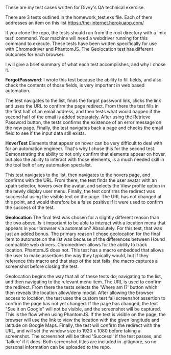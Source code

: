 These are my test cases written for Divvy's QA technical exercise.

There are 3 tests outlined in the homework_test.exs file.
Each of them addresses an item on this list https://the-internet.herokuapp.com/

If you clone the repo, the tests should run from the root directory with a 'mix test' command. 
Your machine will need a webdriver running for this command to execute. These tests have been written
specifically for use with Chromedriver and PhantomJS. The Geolocation test has different outcomes for each browser.

I will give a brief summary of what each test accomplishes, and why I chose it. 

**ForgotPassword**:
I wrote this test because the ability to fill fields, and also check the contents of those fields, is very important in web based automation. 

The test navigates to the list, finds the forgot password link, clicks the link and uses the URL to confirm the page redirect.
From there the test fills in the first half of an email address, and then tests what would happen if the second half of the email is added separately.
After using the Retrieve Password button, the tests confirms the existence of an error message on the new page. Finally, the test navigates back a page and checks the email field to see if the input data still exists. 

**HoverTest**
Elements that appear on hover can be very difficult to deal with for an automation engineer. That's why I chose this for the second test. 
Demonstrating the ability to not only confirm that elements appear on hover, but also the ability to interact with those elements, is a much needed skill in the tool belt of any automation specialist.

This test navigates to the list, then navigates to the hovers page, and confirms with the URL. 
From there, the test finds the user avatar with an xpath selector, hovers over the avatar, and selects the View profile option in the newly display user menu.
Finally, the test confirms the redirect was successful using the visible text on the page. The URL has not changed at this point, and would therefore be a false positive if it were used to confirm the success of the test. 

**Geolocation**
The final test was chosen for a slightly different reason than the two above. Is it important to be able to interact with a location menu that appears in your browser via automation? Absolutely. For this test, that was just an added bonus. 
The primary reason I chose geolocation for the final item to automate on the list was because of the differences between Hound compatible web drivers. 
Chromedriver allows for the ability to track location. PhantomJS does not. 
This test has a macro embedded that allows the user to make assertions the way they typically would, but if they reference this macro and that step of the test fails, the macro captures a screenshot before closing the test. 

Geolocation begins the way that all of these tests do; navigating to the list, and then navigating to the relevant menu item. The URL is used to confirm the redirect.
From there the tests selects the 'Where am I?' button which then reveals the location allow/deny modal. 
After allowing the browser access to location, the test uses the custom test fail screenshot assertion to confirm the page has not yet changed. If the page has changed, the text "See it on Google" will not be visible, and the screenshot will be captured. This is the flow when using PhantomJS. If the text is visible on the page, the browser will use the link to view the location with the given longitude and latitude on Google Maps. Finally, the test will confirm the redirect with the URL, and will set the window size to 1920 x 1080 before taking a screenshot.
The screenshot will be titled 'Success!' if the test passes, and 'failure' if it does. Both screenshot titles are included in .gitignore, so no personal information can be uploaded to the repo.
